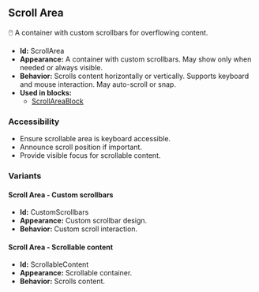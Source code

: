 ## Scroll Area
🖱️ A container with custom scrollbars for overflowing content.
- **Id:** ScrollArea
- **Appearance:** A container with custom scrollbars. May show only when needed or always visible.
- **Behavior:** Scrolls content horizontally or vertically. Supports keyboard and mouse interaction. May auto-scroll or snap.
- **Used in blocks:**
  - [ScrollAreaBlock](../blocks/ScrollAreaBlock.md)
### Accessibility
- Ensure scrollable area is keyboard accessible.
- Announce scroll position if important.
- Provide visible focus for scrollable content.

### Variants
#### Scroll Area - **Custom scrollbars**
- **Id:** CustomScrollbars
- **Appearance:** Custom scrollbar design.
- **Behavior:** Custom scroll interaction.
#### Scroll Area - **Scrollable content**
- **Id:** ScrollableContent
- **Appearance:** Scrollable container.
- **Behavior:** Scrolls content.
